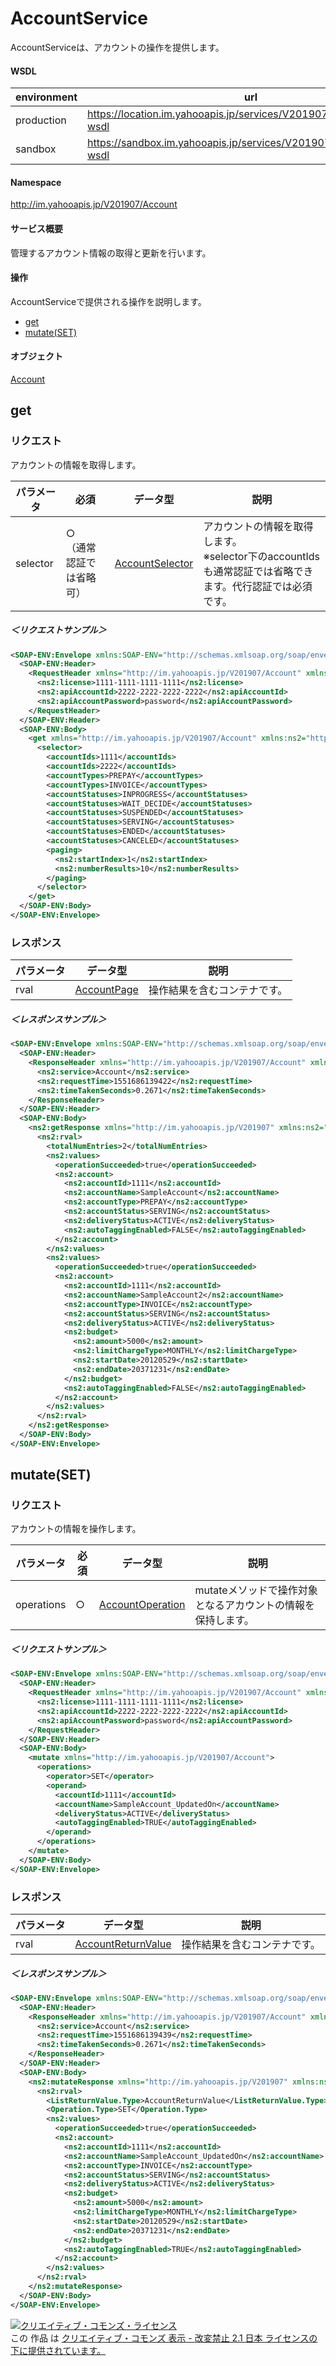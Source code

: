 # AccountService
AccountServiceは、アカウントの操作を提供します。
#### WSDL
| environment | url |
|---|---|
| production  | https://location.im.yahooapis.jp/services/V201907/AccountService?wsdl|
| sandbox  | https://sandbox.im.yahooapis.jp/services/V201907/AccountService?wsdl|
#### Namespace
http://im.yahooapis.jp/V201907/Account
#### サービス概要
管理するアカウント情報の取得と更新を行います。
#### 操作
AccountServiceで提供される操作を説明します。

+ [get](#get)
+ [mutate(SET)](#mutateset)

#### オブジェクト
[Account](../data/Account)

## get

### リクエスト
アカウントの情報を取得します。

| パラメータ | 必須 | データ型 | 説明 |
|---|---|---|---|
| selector | ○<br>（通常認証では省略可） | [AccountSelector](../data/Account/AccountSelector.md) | アカウントの情報を取得します。<br>※selector下のaccountIdsも通常認証では省略できます。代行認証では必須です。 |

##### ＜リクエストサンプル＞
```xml
<SOAP-ENV:Envelope xmlns:SOAP-ENV="http://schemas.xmlsoap.org/soap/envelope/">
  <SOAP-ENV:Header>
    <RequestHeader xmlns="http://im.yahooapis.jp/V201907/Account" xmlns:ns2="http://im.yahooapis.jp/V201907">
      <ns2:license>1111-1111-1111-1111</ns2:license>
      <ns2:apiAccountId>2222-2222-2222-2222</ns2:apiAccountId>
      <ns2:apiAccountPassword>password</ns2:apiAccountPassword>
    </RequestHeader>
  </SOAP-ENV:Header>
  <SOAP-ENV:Body>
    <get xmlns="http://im.yahooapis.jp/V201907/Account" xmlns:ns2="http://im.yahooapis.jp/V201907">
      <selector>
        <accountIds>1111</accountIds>
        <accountIds>2222</accountIds>
        <accountTypes>PREPAY</accountTypes>
        <accountTypes>INVOICE</accountTypes>
        <accountStatuses>INPROGRESS</accountStatuses>
        <accountStatuses>WAIT_DECIDE</accountStatuses>
        <accountStatuses>SUSPENDED</accountStatuses>
        <accountStatuses>SERVING</accountStatuses>
        <accountStatuses>ENDED</accountStatuses>
        <accountStatuses>CANCELED</accountStatuses>
        <paging>
          <ns2:startIndex>1</ns2:startIndex>
          <ns2:numberResults>10</ns2:numberResults>
        </paging>
      </selector>
    </get>
  </SOAP-ENV:Body>
</SOAP-ENV:Envelope>
```

### レスポンス
| パラメータ | データ型 | 説明 |
|---|---|---|
| rval | [AccountPage](../data/Account/AccountPage.md) | 操作結果を含むコンテナです。 |

##### ＜レスポンスサンプル＞
```xml
<SOAP-ENV:Envelope xmlns:SOAP-ENV="http://schemas.xmlsoap.org/soap/envelope/">
  <SOAP-ENV:Header>
    <ResponseHeader xmlns="http://im.yahooapis.jp/V201907/Account" xmlns:ns2="http://im.yahooapis.jp/V201907">
      <ns2:service>Account</ns2:service>
      <ns2:requestTime>1551686139422</ns2:requestTime>
      <ns2:timeTakenSeconds>0.2671</ns2:timeTakenSeconds>
    </ResponseHeader>
  </SOAP-ENV:Header>
  <SOAP-ENV:Body>
    <ns2:getResponse xmlns="http://im.yahooapis.jp/V201907" xmlns:ns2="http://im.yahooapis.jp/V201907/Account">
      <ns2:rval>
        <totalNumEntries>2</totalNumEntries>
        <ns2:values>
          <operationSucceeded>true</operationSucceeded>
          <ns2:account>
            <ns2:accountId>1111</ns2:accountId>
            <ns2:accountName>SampleAccount</ns2:accountName>
            <ns2:accountType>PREPAY</ns2:accountType>
            <ns2:accountStatus>SERVING</ns2:accountStatus>
            <ns2:deliveryStatus>ACTIVE</ns2:deliveryStatus>
            <ns2:autoTaggingEnabled>FALSE</ns2:autoTaggingEnabled>
          </ns2:account>
        </ns2:values>
        <ns2:values>
          <operationSucceeded>true</operationSucceeded>
          <ns2:account>
            <ns2:accountId>1111</ns2:accountId>
            <ns2:accountName>SampleAccount2</ns2:accountName>
            <ns2:accountType>INVOICE</ns2:accountType>
            <ns2:accountStatus>SERVING</ns2:accountStatus>
            <ns2:deliveryStatus>ACTIVE</ns2:deliveryStatus>
            <ns2:budget>
              <ns2:amount>5000</ns2:amount>
              <ns2:limitChargeType>MONTHLY</ns2:limitChargeType>
              <ns2:startDate>20120529</ns2:startDate>
              <ns2:endDate>20371231</ns2:endDate>
            </ns2:budget>
            <ns2:autoTaggingEnabled>FALSE</ns2:autoTaggingEnabled>
          </ns2:account>
        </ns2:values>
      </ns2:rval>
    </ns2:getResponse>
  </SOAP-ENV:Body>
</SOAP-ENV:Envelope>
```

## mutate(SET)

### リクエスト
アカウントの情報を操作します。

| パラメータ | 必須 | データ型 | 説明 |
|---|---|---|---|
| operations | ○ |[AccountOperation](../data/Account/AccountOperation.md)| mutateメソッドで操作対象となるアカウントの情報を保持します。 |

##### ＜リクエストサンプル＞
```xml
<SOAP-ENV:Envelope xmlns:SOAP-ENV="http://schemas.xmlsoap.org/soap/envelope/">
  <SOAP-ENV:Header>
    <RequestHeader xmlns="http://im.yahooapis.jp/V201907/Account" xmlns:ns2="http://im.yahooapis.jp/V201907">
      <ns2:license>1111-1111-1111-1111</ns2:license>
      <ns2:apiAccountId>2222-2222-2222-2222</ns2:apiAccountId>
      <ns2:apiAccountPassword>password</ns2:apiAccountPassword>
    </RequestHeader>
  </SOAP-ENV:Header>
  <SOAP-ENV:Body>
    <mutate xmlns="http://im.yahooapis.jp/V201907/Account">
      <operations>
        <operator>SET</operator>
        <operand>
          <accountId>1111</accountId>
          <accountName>SampleAccount_UpdatedOn</accountName>
          <deliveryStatus>ACTIVE</deliveryStatus>
          <autoTaggingEnabled>TRUE</autoTaggingEnabled>
        </operand>
      </operations>
    </mutate>
  </SOAP-ENV:Body>
</SOAP-ENV:Envelope>
```

### レスポンス
| パラメータ | データ型 | 説明 |
|---|---|---|
| rval | [AccountReturnValue](../data/Account/AccountReturnValue.md) | 操作結果を含むコンテナです。 |

##### ＜レスポンスサンプル＞
```xml
<SOAP-ENV:Envelope xmlns:SOAP-ENV="http://schemas.xmlsoap.org/soap/envelope/">
  <SOAP-ENV:Header>
    <ResponseHeader xmlns="http://im.yahooapis.jp/V201907/Account" xmlns:ns2="http://im.yahooapis.jp/V201907">
      <ns2:service>Account</ns2:service>
      <ns2:requestTime>1551686139439</ns2:requestTime>
      <ns2:timeTakenSeconds>0.2671</ns2:timeTakenSeconds>
    </ResponseHeader>
  </SOAP-ENV:Header>
  <SOAP-ENV:Body>
    <ns2:mutateResponse xmlns="http://im.yahooapis.jp/V201907" xmlns:ns2="http://im.yahooapis.jp/V201907/Account">
      <ns2:rval>
        <ListReturnValue.Type>AccountReturnValue</ListReturnValue.Type>
        <Operation.Type>SET</Operation.Type>
        <ns2:values>
          <operationSucceeded>true</operationSucceeded>
          <ns2:account>
            <ns2:accountId>1111</ns2:accountId>
            <ns2:accountName>SampleAccount_UpdatedOn</ns2:accountName>
            <ns2:accountType>INVOICE</ns2:accountType>
            <ns2:accountStatus>SERVING</ns2:accountStatus>
            <ns2:deliveryStatus>ACTIVE</ns2:deliveryStatus>
            <ns2:budget>
              <ns2:amount>5000</ns2:amount>
              <ns2:limitChargeType>MONTHLY</ns2:limitChargeType>
              <ns2:startDate>20120529</ns2:startDate>
              <ns2:endDate>20371231</ns2:endDate>
            </ns2:budget>
            <ns2:autoTaggingEnabled>TRUE</ns2:autoTaggingEnabled>
          </ns2:account>
        </ns2:values>
      </ns2:rval>
    </ns2:mutateResponse>
  </SOAP-ENV:Body>
</SOAP-ENV:Envelope>
```

<a rel="license" href="http://creativecommons.org/licenses/by-nd/2.1/jp/"><img alt="クリエイティブ・コモンズ・ライセンス" style="border-width:0" src="https://i.creativecommons.org/l/by-nd/2.1/jp/88x31.png" /></a><br />この 作品 は <a rel="license" href="http://creativecommons.org/licenses/by-nd/2.1/jp/">クリエイティブ・コモンズ 表示 - 改変禁止 2.1 日本 ライセンスの下に提供されています。</a>
